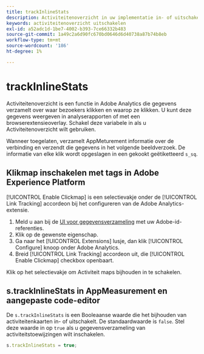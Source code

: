 ```yaml
---
title: trackInlineStats
description: Activiteitenoverzicht in uw implementatie in- of uitschakelen.
keywords: activiteitenoverzicht uitschakelen
exl-id: a52adc1d-1be7-4002-b393-7ce66332b483
source-git-commit: 1a49c2a6d90fc670bd0646d6d40738a87b74b8eb
workflow-type: tm+mt
source-wordcount: '186'
ht-degree: 1%

---
```


# trackInlineStats

Activiteitenoverzicht is een functie in Adobe Analytics die gegevens verzamelt over waar bezoekers klikken en waarop ze klikken. U kunt deze gegevens weergeven in analyserapporten of met een browserextensieoverlay. Schakel deze variabele in als u Activiteitenoverzicht wilt gebruiken.

Wanneer toegelaten, verzamelt AppMeturement informatie over de verbinding en verzendt die gegevens in het volgende beeldverzoek. De informatie van elke klik wordt opgeslagen in een gekookt geëtiketteerd `s_sq`.

## Klikmap inschakelen met tags in Adobe Experience Platform

[!UICONTROL Enable Clickmap] is een selectievakje onder de  [!UICONTROL Link Tracking] accordeon bij het configureren van de Adobe Analytics-extensie.

1. Meld u aan bij de [UI voor gegevensverzameling](https://experience.adobe.com/data-collection) met uw Adobe-id-referenties.
2. Klik op de gewenste eigenschap.
3. Ga naar het [!UICONTROL Extensions] lusje, dan klik [!UICONTROL Configure] knoop onder Adobe Analytics.
4. Breid [!UICONTROL Link Tracking] accordeon uit, die [!UICONTROL Enable Clickmap] checkbox openbaart.

Klik op het selectievakje om Activiteit maps bijhouden in te schakelen.

## s.trackInlineStats in AppMeasurement en aangepaste code-editor

De `s.trackInlineStats` is een Booleaanse waarde die het bijhouden van activiteitenkaarten in- of uitschakelt. De standaardwaarde is `false`. Stel deze waarde in op `true` als u gegevensverzameling van activiteitstoewijzingen wilt inschakelen.

```js
s.trackInlineStats = true;
```
